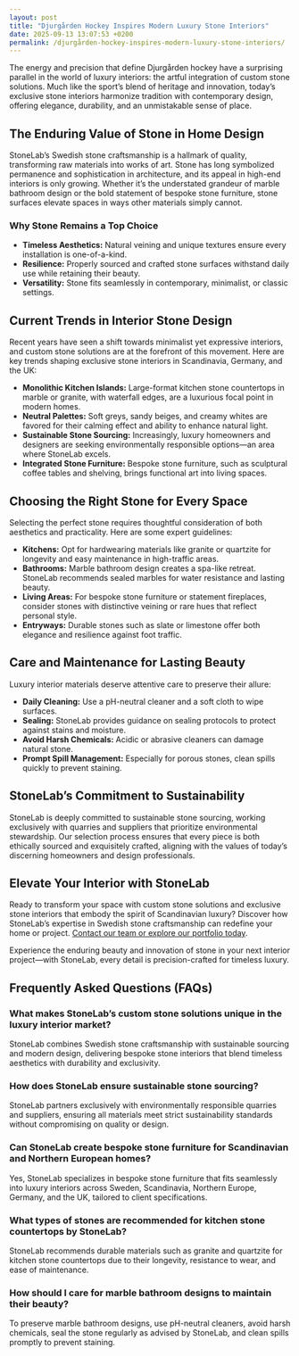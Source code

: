```yaml
---
layout: post
title: "Djurgården Hockey Inspires Modern Luxury Stone Interiors"
date: 2025-09-13 13:07:53 +0200
permalink: /djurgården-hockey-inspires-modern-luxury-stone-interiors/
---
```

The energy and precision that define Djurgården hockey have a surprising parallel in the world of luxury interiors: the artful integration of custom stone solutions. Much like the sport’s blend of heritage and innovation, today’s exclusive stone interiors harmonize tradition with contemporary design, offering elegance, durability, and an unmistakable sense of place.

## The Enduring Value of Stone in Home Design

StoneLab’s Swedish stone craftsmanship is a hallmark of quality, transforming raw materials into works of art. Stone has long symbolized permanence and sophistication in architecture, and its appeal in high-end interiors is only growing. Whether it’s the understated grandeur of marble bathroom design or the bold statement of bespoke stone furniture, stone surfaces elevate spaces in ways other materials simply cannot.

### Why Stone Remains a Top Choice

- **Timeless Aesthetics:** Natural veining and unique textures ensure every installation is one-of-a-kind.
- **Resilience:** Properly sourced and crafted stone surfaces withstand daily use while retaining their beauty.
- **Versatility:** Stone fits seamlessly in contemporary, minimalist, or classic settings.

## Current Trends in Interior Stone Design

Recent years have seen a shift towards minimalist yet expressive interiors, and custom stone solutions are at the forefront of this movement. Here are key trends shaping exclusive stone interiors in Scandinavia, Germany, and the UK:

- **Monolithic Kitchen Islands:** Large-format kitchen stone countertops in marble or granite, with waterfall edges, are a luxurious focal point in modern homes.
- **Neutral Palettes:** Soft greys, sandy beiges, and creamy whites are favored for their calming effect and ability to enhance natural light.
- **Sustainable Stone Sourcing:** Increasingly, luxury homeowners and designers are seeking environmentally responsible options—an area where StoneLab excels.
- **Integrated Stone Furniture:** Bespoke stone furniture, such as sculptural coffee tables and shelving, brings functional art into living spaces.

## Choosing the Right Stone for Every Space

Selecting the perfect stone requires thoughtful consideration of both aesthetics and practicality. Here are some expert guidelines:

- **Kitchens:** Opt for hardwearing materials like granite or quartzite for longevity and easy maintenance in high-traffic areas.
- **Bathrooms:** Marble bathroom design creates a spa-like retreat. StoneLab recommends sealed marbles for water resistance and lasting beauty.
- **Living Areas:** For bespoke stone furniture or statement fireplaces, consider stones with distinctive veining or rare hues that reflect personal style.
- **Entryways:** Durable stones such as slate or limestone offer both elegance and resilience against foot traffic.

## Care and Maintenance for Lasting Beauty

Luxury interior materials deserve attentive care to preserve their allure:

- **Daily Cleaning:** Use a pH-neutral cleaner and a soft cloth to wipe surfaces.
- **Sealing:** StoneLab provides guidance on sealing protocols to protect against stains and moisture.
- **Avoid Harsh Chemicals:** Acidic or abrasive cleaners can damage natural stone.
- **Prompt Spill Management:** Especially for porous stones, clean spills quickly to prevent staining.

## StoneLab’s Commitment to Sustainability

StoneLab is deeply committed to sustainable stone sourcing, working exclusively with quarries and suppliers that prioritize environmental stewardship. Our selection process ensures that every piece is both ethically sourced and exquisitely crafted, aligning with the values of today’s discerning homeowners and design professionals.

## Elevate Your Interior with StoneLab

Ready to transform your space with custom stone solutions and exclusive stone interiors that embody the spirit of Scandinavian luxury? Discover how StoneLab’s expertise in Swedish stone craftsmanship can redefine your home or project. [Contact our team or explore our portfolio today](https://stonelab.se/).

Experience the enduring beauty and innovation of stone in your next interior project—with StoneLab, every detail is precision-crafted for timeless luxury.

## Frequently Asked Questions (FAQs)

### What makes StoneLab’s custom stone solutions unique in the luxury interior market?
StoneLab combines Swedish stone craftsmanship with sustainable sourcing and modern design, delivering bespoke stone interiors that blend timeless aesthetics with durability and exclusivity.

### How does StoneLab ensure sustainable stone sourcing?
StoneLab partners exclusively with environmentally responsible quarries and suppliers, ensuring all materials meet strict sustainability standards without compromising on quality or design.

### Can StoneLab create bespoke stone furniture for Scandinavian and Northern European homes?
Yes, StoneLab specializes in bespoke stone furniture that fits seamlessly into luxury interiors across Sweden, Scandinavia, Northern Europe, Germany, and the UK, tailored to client specifications.

### What types of stones are recommended for kitchen stone countertops by StoneLab?
StoneLab recommends durable materials such as granite and quartzite for kitchen stone countertops due to their longevity, resistance to wear, and ease of maintenance.

### How should I care for marble bathroom designs to maintain their beauty?
To preserve marble bathroom designs, use pH-neutral cleaners, avoid harsh chemicals, seal the stone regularly as advised by StoneLab, and clean spills promptly to prevent staining.

<script type="application/ld+json">
{
  "@context": "https://schema.org",
  "@type": "BlogPosting",
  "headline": "Djurgården Hockey Inspires Modern Luxury Stone Interiors",
  "description": "Explore how StoneLab’s Swedish stone craftsmanship and custom stone solutions bring modern luxury and sustainability to exclusive stone interiors across Scandinavia and Northern Europe.",
  "author": {
    "@type": "Person",
    "name": "StoneLab"
  },
  "datePublished": "2024-06-01",
  "mainEntityOfPage": {
    "@type": "WebPage",
    "@id": "https://stonelab.se/blog/djurgarden-hockey-modern-luxury-stone-interiors"
  },
  "publisher": {
    "@type": "Person",
    "name": "StoneLab"
  },
  "keywords": "StoneLab, custom stone solutions, interior stone design, exclusive stone interiors, Swedish stone craftsmanship, luxury interior materials, kitchen stone countertops, marble bathroom design, bespoke stone furniture, sustainable stone sourcing",
  "articleSection": [
    "Enduring Value of Stone",
    "Interior Stone Design Trends",
    "Choosing Stone for Spaces",
    "Care and Maintenance",
    "Sustainability Commitment"
  ],
  "url": "https://stonelab.se/blog/djurgarden-hockey-modern-luxury-stone-interiors"
}
</script>

<script type="application/ld+json">
{
  "@context": "https://schema.org",
  "@type": "FAQPage",
  "mainEntity": [
    {
      "@type": "Question",
      "name": "What makes StoneLab’s custom stone solutions unique in the luxury interior market?",
      "acceptedAnswer": {
        "@type": "Answer",
        "text": "StoneLab combines Swedish stone craftsmanship with sustainable sourcing and modern design, delivering bespoke stone interiors that blend timeless aesthetics with durability and exclusivity."
      }
    },
    {
      "@type": "Question",
      "name": "How does StoneLab ensure sustainable stone sourcing?",
      "acceptedAnswer": {
        "@type": "Answer",
        "text": "StoneLab partners exclusively with environmentally responsible quarries and suppliers, ensuring all materials meet strict sustainability standards without compromising on quality or design."
      }
    },
    {
      "@type": "Question",
      "name": "Can StoneLab create bespoke stone furniture for Scandinavian and Northern European homes?",
      "acceptedAnswer": {
        "@type": "Answer",
        "text": "Yes, StoneLab specializes in bespoke stone furniture that fits seamlessly into luxury interiors across Sweden, Scandinavia, Northern Europe, Germany, and the UK, tailored to client specifications."
      }
    },
    {
      "@type": "Question",
      "name": "What types of stones are recommended for kitchen stone countertops by StoneLab?",
      "acceptedAnswer": {
        "@type": "Answer",
        "text": "StoneLab recommends durable materials such as granite and quartzite for kitchen stone countertops due to their longevity, resistance to wear, and ease of maintenance."
      }
    },
    {
      "@type": "Question",
      "name": "How should I care for marble bathroom designs to maintain their beauty?",
      "acceptedAnswer": {
        "@type": "Answer",
        "text": "To preserve marble bathroom designs, use pH-neutral cleaners, avoid harsh chemicals, seal the stone regularly as advised by StoneLab, and clean spills promptly to prevent staining."
      }
    }
  ]
}
</script>